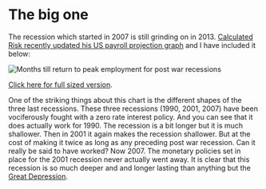 The big one
===========

The recession which started in 2007 is still grinding on in 2013. [Calculated 
Risk recently updated his US payroll projection graph][0] and I have included it 
below:

 [0]: http://www.calculatedriskblog.com/2013/05/when-will-payroll-employment-exceed-pre.html


 ![Months till return to peak employment for post war recessions](http://www.interpretthis.org/static/ProjectionPayroll-resized.jpg)

[Click here for full sized version][1].

 [1]: http://1.bp.blogspot.com/-8R0E98c1zTQ/UZEKUjc2fPI/AAAAAAAAaQk/x8oFcmcOg2w/s1600/ProjectionPayroll.jpg

One of the striking things about this chart is the different shapes of the 
three last recessions. These three recessions (1990, 2001, 2007) have been
vociferously fought with a zero rate interest policy. And you can see that it 
does actually work for 1990. The recession is a bit longer but it is much 
shallower. Then in 2001 it again makes the recession shallower. But at the cost
of making it twice as long as any preceding post war recession. Can it really be
said to have worked? Now 2007. The monetary policies set in place for the 2001
recession never actually went away. It is clear that this recession is so much
deeper and and longer lasting than anything but the [Great Depression][1]. 

 [1]: http://en.wikipedia.org/wiki/Great_Depression

